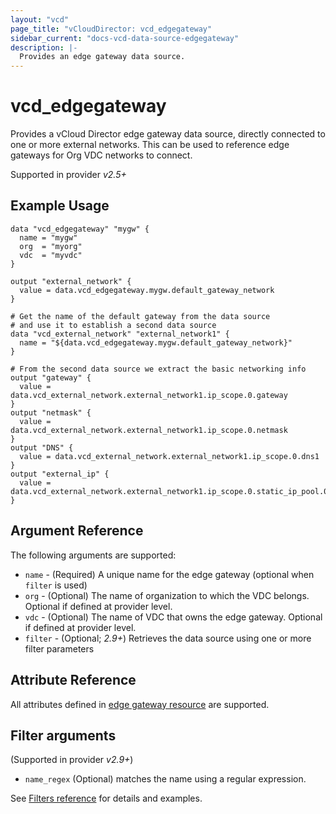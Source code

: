 ```yaml
---
layout: "vcd"
page_title: "vCloudDirector: vcd_edgegateway"
sidebar_current: "docs-vcd-data-source-edgegateway"
description: |-
  Provides an edge gateway data source.
---
```


# vcd\_edgegateway

Provides a vCloud Director edge gateway data source, directly connected to one or more external networks. This can be used to reference
edge gateways for Org VDC networks to connect.

Supported in provider *v2.5+*

## Example Usage

```hcl
data "vcd_edgegateway" "mygw" {
  name = "mygw"
  org  = "myorg"
  vdc  = "myvdc"
}

output "external_network" {
  value = data.vcd_edgegateway.mygw.default_gateway_network
}

# Get the name of the default gateway from the data source
# and use it to establish a second data source
data "vcd_external_network" "external_network1" {
  name = "${data.vcd_edgegateway.mygw.default_gateway_network}"
}

# From the second data source we extract the basic networking info
output "gateway" {
  value = data.vcd_external_network.external_network1.ip_scope.0.gateway
}
output "netmask" {
  value = data.vcd_external_network.external_network1.ip_scope.0.netmask
}
output "DNS" {
  value = data.vcd_external_network.external_network1.ip_scope.0.dns1
}
output "external_ip" {
  value = data.vcd_external_network.external_network1.ip_scope.0.static_ip_pool.0.start_address
}
```

## Argument Reference

The following arguments are supported:

* `name` - (Required) A unique name for the edge gateway (optional when `filter` is used)
* `org` - (Optional) The name of organization to which the VDC belongs. Optional if defined at provider level.
* `vdc` - (Optional) The name of VDC that owns the edge gateway. Optional if defined at provider level. 
* `filter` - (Optional; *2.9+*) Retrieves the data source using one or more filter parameters

## Attribute Reference

All attributes defined in [edge gateway resource](/docs/providers/vcd/r/edgegateway.html#attribute-reference) are supported.

## Filter arguments

(Supported in provider *v2.9+*)

* `name_regex` (Optional) matches the name using a regular expression.

See [Filters reference](/docs/providers/vcd/guides/data_source_filters.html) for details and examples.

